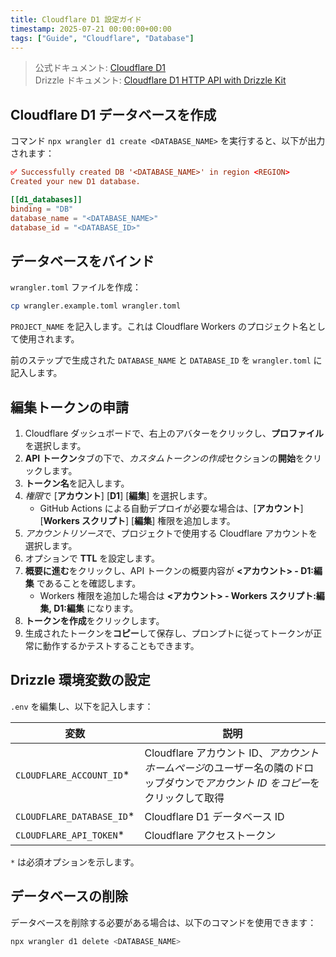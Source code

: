 ```yaml
---
title: Cloudflare D1 設定ガイド
timestamp: 2025-07-21 00:00:00+00:00
tags: ["Guide", "Cloudflare", "Database"]
---
```


> 公式ドキュメント: [Cloudflare D1](https://developers.cloudflare.com/d1/get-started/)\
> Drizzle ドキュメント: [Cloudflare D1 HTTP API with Drizzle Kit](https://orm.drizzle.team/docs/guides/d1-http-with-drizzle-kit)

## Cloudflare D1 データベースを作成

コマンド `npx wrangler d1 create <DATABASE_NAME>` を実行すると、以下が出力されます：

```toml
✅ Successfully created DB '<DATABASE_NAME>' in region <REGION>
Created your new D1 database.

[[d1_databases]]
binding = "DB"
database_name = "<DATABASE_NAME>"
database_id = "<DATABASE_ID>"
```

## データベースをバインド

`wrangler.toml` ファイルを作成：

```sh
cp wrangler.example.toml wrangler.toml
```

`PROJECT_NAME` を記入します。これは Cloudflare Workers のプロジェクト名として使用されます。

前のステップで生成された `DATABASE_NAME` と `DATABASE_ID` を `wrangler.toml` に記入します。

## 編集トークンの申請

1. Cloudflare ダッシュボードで、右上のアバターをクリックし、**プロファイル**を選択します。
2. **API トークン**タブの下で、*カスタムトークンの作成*セクションの**開始**をクリックします。
3. **トークン名**を記入します。
4. *権限*で [**アカウント**] [**D1**] [**編集**] を選択します。
    - GitHub Actions による自動デプロイが必要な場合は、[**アカウント**] [**Workers スクリプト**] [**編集**] 権限を追加します。
5. *アカウントリソース*で、プロジェクトで使用する Cloudflare アカウントを選択します。
6. オプションで **TTL** を設定します。
7. **概要に進む**をクリックし、API トークンの概要内容が **<アカウント> - D1:編集** であることを確認します。
    - Workers 権限を追加した場合は **<アカウント> - Workers スクリプト:編集, D1:編集** になります。
8. **トークンを作成**をクリックします。
9. 生成されたトークンを**コピー**して保存し、プロンプトに従ってトークンが正常に動作するかテストすることもできます。

## Drizzle 環境変数の設定

`.env` を編集し、以下を記入します：

| 変数 | 説明 |
| - | - |
| `CLOUDFLARE_ACCOUNT_ID`* | Cloudflare アカウント ID、*アカウントホームページ*のユーザー名の隣のドロップダウンで*アカウント ID をコピー*をクリックして取得 |
| `CLOUDFLARE_DATABASE_ID`* | Cloudflare D1 データベース ID |
| `CLOUDFLARE_API_TOKEN`* | Cloudflare アクセストークン |

`*` は必須オプションを示します。

## データベースの削除

データベースを削除する必要がある場合は、以下のコマンドを使用できます：

```sh
npx wrangler d1 delete <DATABASE_NAME>
```

